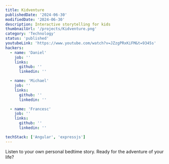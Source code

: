 ```yaml
---
title: Kidventure
publishedDate: '2024-06-30'
modifiedDate: '2024-06-30'
description: Interactive storytelling for kids
thumbnailUrl: '/projects/Kidventure.png'
category: 'Technology'
status: 'published'
youtubeLink: 'https://www.youtube.com/watch?v=JZzgPRxKiFM&t=9345s'
hackers:
  - name: 'Daniel'
    job: ''
    links:
      github: ''
      linkedin: ''

  - name: 'Michael'
    job: ''
    links:
      github: ''
      linkedin: ''

  - name: 'Francesc'
    job: ''
    links:
      github: ''
      linkedin: ''

techStack: ['Angular', 'expressjs']
---
```


Listen to your own personal bedtime story. Ready for the adventure of your life?

<YouTube id="JZzgPRxKiFM" timestamp="9345" thumbnail="/projects/Kidventure.png"/>
